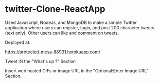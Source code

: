 # twitter-Clone-ReactApp
Used Javascript, NodeJs, and MongoDB to make a simple Twitter application where users can register, login, and post 200 character tweets (text only). 
Other users can like and comment on tweets.

Deployed at:

https://protected-mesa-88931.herokuapp.com/

Tweet IN the "What's up ?" Section

Insert web hosted GIFs or image URL in the "Optional:Enter Image URL" Section.
